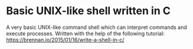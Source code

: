 # Basic UNIX-like shell written in C
A very basic UNIX-like command shell which can interpret commands and execute processes. Written with the help of the following tutorial:
https://brennan.io/2015/01/16/write-a-shell-in-c/
